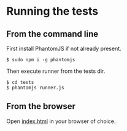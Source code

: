 # Running the tests

## From the command line

First install PhantomJS if not already present.
```
$ sudo npm i -g phantomjs
```

Then execute runner from the tests dir.
```
$ cd tests
$ phantomjs runner.js
```

## From the browser

Open [index.html](https://rawgithub.com/gzip/js-simple-util/master/tests/index.html) in your browser of choice.

